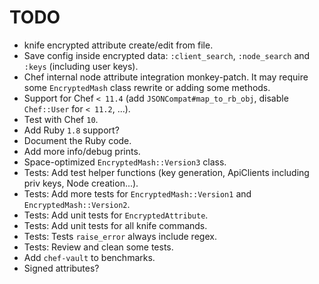 TODO
====

* knife encrypted attribute create/edit from file.
* Save config inside encrypted data: `:client_search`, `:node_search` and `:keys` (including user keys).
* Chef internal node attribute integration monkey-patch. It may require some `EncryptedMash` class rewrite or adding some methods.
* Support for Chef `< 11.4` (add `JSONCompat#map_to_rb_obj`, disable `Chef::User` for `< 11.2`, ...).
* Test with Chef `10`.
* Add Ruby `1.8` support?
* Document the Ruby code.
* Add more info/debug prints.
* Space-optimized `EncryptedMash::Version3` class.
* Tests: Add test helper functions (key generation, ApiClients including priv keys, Node creation...).
* Tests: Add more tests for `EncryptedMash::Version1` and `EncryptedMash::Version2`.
* Tests: Add unit tests for `EncryptedAttribute`.
* Tests: Add unit tests for all knife commands.
* Tests: Tests `raise_error` always include regex.
* Tests: Review and clean some tests.
* Add `chef-vault` to benchmarks.
* Signed attributes?
